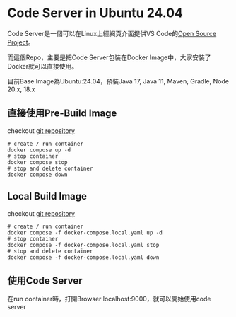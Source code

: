 # Code Server in Ubuntu 24.04
Code Server是一個可以在Linux上經網頁介面提供VS Code的[Open Source Project](https://github.com/coder/code-server)。

而這個Repo，主要是把Code Server包裝在Docker Image中，大家安裝了Docker就可以直接使用。

目前Base Image為Ubuntu:24.04，預裝Java 17, Java 11, Maven, Gradle, Node 20.x, 18.x


## 直接使用Pre-Build Image
checkout [git repository](https://github.com/wingzero0/codeserverUbuntu)
```
# create / run container
docker compose up -d
# stop container
docker compose stop
# stop and delete container
docker compose down
```

## Local Build Image
checkout [git repository](https://github.com/wingzero0/codeserverUbuntu)
```
# create / run container
docker compose -f docker-compose.local.yaml up -d
# stop container
docker compose -f docker-compose.local.yaml stop
# stop and delete container
docker compose -f docker-compose.local.yaml down
```

## 使用Code Server
在run container時，打開Browser localhost:9000，就可以開始使用code server
